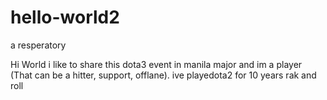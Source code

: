 # hello-world2
a resperatory

Hi World i like to share this dota3 event in manila major and im a player 
(That can be a hitter, support, offlane).
ive playedota2 for 10 years rak and roll
